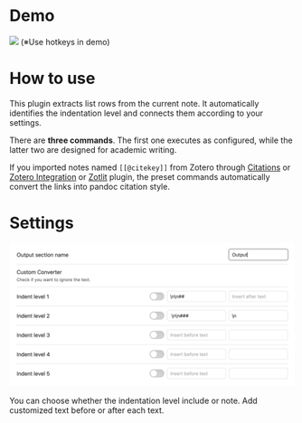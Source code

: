 # Demo

![](https://github.com/masaki39/outline-converter/blob/main/demos/demo1.gif)
(※Use hotkeys in demo)
# How to use 

This plugin extracts list rows from the current note. 
It automatically identifies the indentation level and connects them according to your settings.

There are **three commands**.
The first one executes as configured, while the latter two are designed for academic writing.

If you imported notes named `[[@citekey]]` from Zotero through [Citations](https://github.com/hans/obsidian-citation-plugin) or [Zotero Integration](https://github.com/mgmeyers/obsidian-zotero-integration) or [Zotlit](https://github.com/PKM-er/obsidian-zotlit) plugin, the preset commands automatically convert the links into pandoc citation style. 

# Settings

![](https://github.com/masaki39/outline-converter/blob/main/images/image1.png)

You can choose whether the indentation level include or note.
Add customized text before or after each text.
